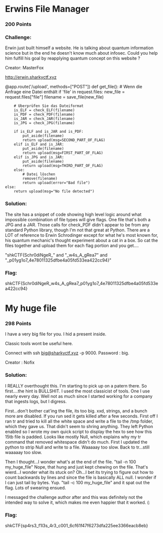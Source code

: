 # Erwins File Manager

### 200 Points

### Challenge:

Erwin just built himself a website. He is talking about quantum information science but in the end he doesn't know much about infosec. Could you help him fulfill his goal by reapplying quantum concept on this website ?

Creator: MasterFox

http://erwin.sharkyctf.xyz

@app.route('/upload', methods=["POST"])
def get_file():
	# Wenn die Anfrage eine Datei enthält
	if 'file' in request.files:
		new_file = request.files["file"]
		filename = save_file(new_file)

		# Überprüfen Sie das Dateiformat
		is_ELF = check_ELF(filename)
		is_PDF = check_PDF(filename)
		is_JAR = check_JAR(filename)
		is_JPG = check_JPG(filename)

		if is_ELF and is_JAR and is_PDF:
			put_aside(filename)
			return upload(msg=SECOND_PART_OF_FLAG)
		elif is_ELF and is_JAR:
			put_aside(filename)
			return upload(msg=FIRST_PART_OF_FLAG)
		elif is_JPG and is_JAR:
			put_aside(filename)
			return upload(msg=THIRD_PART_OF_FLAG)
		else:
			# Datei löschen
			remove(filename)
			return upload(error="Bad file")
	else:
		return upload(msg="No file detected")

### Solution:
The site has a snippet of code showing high level logic around what impossible combination of file types will give flags.  One file that's both a JPG and a JAR.  Those calls for check_PDF didn't appear to be from any standard Python library, though I'm not that great at Python.  There are a LOT of reference to Erwin Schrodinger except for what he's most known for, his quantum mechanic's thought experiment about a cat in a box.  So cat the files together and upload them for each flag portion and you get....

"shkCTF{Schr0diNgeR_" and
"_w4s_A_gRea7" and
"_p01yg1o7_4e78011325dfbe4a05fd533ea422cc94}"


### Flag:
shkCTF{Schr0diNgeR_w4s_A_gRea7_p01yg1o7_4e78011325dfbe4a05fd533ea422cc94}


# My huge file
### 298 Points
I have a very big file for you. I hid a present inside.

Classic tools wont be useful here.

Connect with ssh big@sharkyctf.xyz -p 9000. Password : big.

Creator : Nofix

### Solution:

I REALLY overthought this.  I'm starting to pick up on a patern there.  So first....the hint is BULLSHIT.  I used the most classicist of tools.  One I use nearly every day.  Well not as much since I started working for a company that ingests logs, but I digress.

First...don't bother cat'ing the file, its too big. xxd, strings, and a bunch more are disabled.  If you run sed it gets killed after a few seconds.  First off I ran tr and tried to kill all the white space and write a file to the /tmp folder, which they gave us.  That didn't seem to shring anything.  They left Python enabled so I wrote my own quick script to display the hex to see how this 15tb file is padded.  Looks like mostly Null, which explains why my tr command that removed whitespace didn't do much.  First I updated the python to strip Null and write to a file.  Waaaaay too slow.  Back to tr...still waaaaay too slow.

Then I thought...I wonder what's at the end of the file.  "tail -n 100 my_huge_file"  Nope, that hung and just kept chewing on the file.  That's wierd...I wonder what its stuck on?  Oh...I bet its trying to figure out how to count backwards by lines and since the file is basically ALL null.  I wonder if I can just tail by bytes.  Yup.  "tail -c 100 my_huge_file" and it spat out the flag.  Lots of swearing ensued.

I messaged the challenge author after and this was definitely not the intended way to solve it, which makes me even happier that it worked. (:


### Flag:
shkCTF{sp4rs3_f1l3s_4r3_c001_6cf61f47f6273dfa225ee3366eacb8eb}
